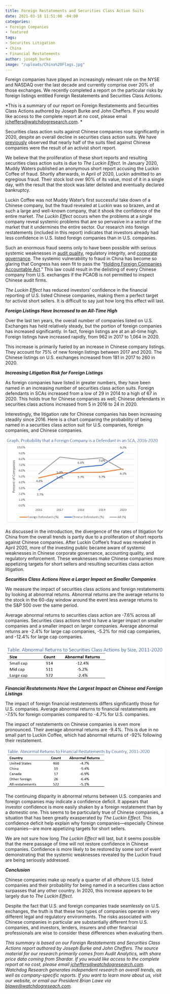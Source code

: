 ```yaml
---
title: Foreign Restatements and Securities Class Action Suits
date: 2021-03-18 11:51:00 -04:00
categories:
- Foreign Companies
- featured
tags:
- Securites Litigation
- China
- Financial Restatements
author: joseph_burke
image: "/uploads/China%20Flags.jpg"
---
```


Foreign companies have played an increasingly relevant role on the NYSE and NASDAQ over the last decade and currently comprise over 20% of those exchanges. We recently completed a report on the particular risks by foreign listings entitled Foreign Restatements and Securities Class Actions.

*This is a summary of our report on Foreign Restatements and Securities Class Actions authored by Joseph Burke and John Cheffers. If you would like access to the complete report at no cost, please email jcheffers@watchdogresearch.com. *

Securities class action suits against Chinese companies rose significantly in 2020, despite an overall decline in securities class action suits. We have [previously](https://blog.watchdogresearch.com/posts/2020-short-reports-fuel-lawsuits-against-chinese-companies/) observed that nearly half of the suits filed against Chinese companies were the result of an activist short report.

We believe that the proliferation of these short reports and resulting securities class action suits is due to *The Luckin Effect*. In January 2020, Muddy Waters published an anonymous short report accusing the Luckin Coffee of fraud. Shortly afterwards, in April of 2020, Luckin admitted to an egregious fraud. Their stock lost over 90% of its value, most of it in a single day, with the result that the stock was later delisted and eventually declared bankruptcy.

Luckin Coffee was not Muddy Water’s first successful take down of a Chinese company, but the fraud revealed at Luckin was so brazen, and at such a large and well-known company, that it shook the confidence of the entire market. *The Luckin Effect* occurs when the problems at a single company reveal systemic problems that are so pervasive in a sector of the market that it undermines the entire sector. Our research into foreign restatements (included in this report) indicates that investors already had less confidence in U.S. listed foreign companies than in U.S. companies.

Such an enormous fraud seems only to have been possible with serious systemic weaknesses in [audit quality](https://blog.watchdogresearch.com/posts/america-runs-from-luckin-clash-over-pcaob/),  regulatory integrity, and [corporate governance](https://blog.watchdogresearch.com/posts/divided-loyalty-something-is-rotten-in-beijing/).  The systemic vulnerability to fraud in China has become so glaring that Congress has seen fit to pass the “[Holding Foreign Companies Accountable Act](http://https://www.congress.gov/bill/116th-congress/senate-bill/945).”  This law could result in the delisting of every Chinese company from U.S. exchanges if the PCAOB is not permitted to inspect Chinese audit firms.

*The Luckin Effect* has reduced investors’ confidence in the financial reporting of U.S. listed Chinese companies, making them a perfect target for activist short sellers. It is difficult to say just how long this effect will last.

***Foreign Listings Have Increased to an All-Time High***

Over the last ten years, the overall number of companies listed on U.S. Exchanges has held relatively steady, but the portion of foreign companies has increased significantly.  In fact, foreign listings are at an all-time high. Foreign listings have increased rapidly, from 962 in 2017 to 1,064 in 2020.

This increase is primarily fueled by an increase in Chinese company listings. They account for 75% of new foreign listings between 2017 and 2020.  The Chinese listings on U.S. exchanges increased from 181 in 2017 to 260 in 2020.

***Increasing Litigation Risk for Foreign Listings***

As foreign companies have listed in greater numbers, they have been named in an increasing number of securities class action suits. Foreign defendants in SCAs increased from a low of 29 in 2014 to a high of 67 in 2020. This holds true for Chinese companies as well; Chinese defendants in securities class actions increased from 5 in 2016 to 24 in 2020.

Interestingly, the litigation rate for Chinese companies has been increasing steadily since 2016. Here is a chart comparing the probability of being named in a securities class action suit for U.S. companies, foreign companies, and Chinese companies.

![Probability for SCA Chinese. Foriegn. Overall.png](/uploads/Probability%20for%20SCA%20Chinese.%20Foriegn.%20Overall.png)

As discussed in the introduction, the divergence of the rates of litigation for China from the overall trends is partly due to a proliferation of short reports against Chinese companies. After Luckin Coffee’s fraud was revealed in April 2020, more of the investing public became aware of systemic weaknesses in Chinese corporate governance, accounting quality, and regulatory enforcement. These weaknesses make Chinese companies more appetizing targets for short sellers and resulting securities class action litigation.

***Securities Class Actions Have a Larger Impact on Smaller Companies***

We measure the impact of securities class actions and foreign restatements by looking at abnormal returns.  Abnormal returns are the average returns to the stock in the 60-day window around the event less average returns to the S&P 500 over the same period.

Average abnormal returns to securities class action are -7.6% across all companies. Securities class actions tend to have a larger impact on smaller companies and a smaller impact on larger companies. Average abnormal returns are -2.4% for large cap companies, -5.2% for mid cap companies, and -12.4% for large cap companies.

![SCA impact by size-1cd0ee.png](/uploads/SCA%20impact%20by%20size-1cd0ee.png)

***Financial Restatements Have the Largest Impact on Chinese and Foreign Listings***

The impact of foreign financial restatements differs significantly those for U.S. companies. Average abnormal returns to financial restatements are -7.5% for foreign companies compared to -4.7% for U.S. companies.

The impact of restatements on Chinese companies is even more pronounced. Their average abnormal returns are -9.4%.  This is due in no small part to Luckin Coffee, which had abnormal returns of -92% following their restatement.

![Abnormal Returns for Restatements by country.png](/uploads/Abnormal%20Returns%20for%20Restatements%20by%20country.png)

The continuing disparity in abnormal returns between U.S. companies and foreign companies may indicate a confidence deficit. It appears that investor confidence is more easily shaken by a foreign restatement than by a domestic one. This seems to be particularly true of Chinese companies, a situation that has been greatly exasperated by *The Luckin Effect*. This confidence deficit help explain why foreign companies—especially Chinese companies—are more appetizing targets for short sellers.

We are not sure how long *The Luckin Effect* will last, but it seems possible that the mere passage of time will not restore confidence in Chinese companies. Confidence is more likely to be restored by some sort of event demonstrating that the systemic weaknesses revealed by the Luckin fraud are being seriously addressed.

***Conclusion***

Chinese companies make up nearly a quarter of all offshore U.S. listed companies and their probability for being named in a securities class action surpasses that any other country. In 2020, this increase appears to be largely due to *The Luckin Effect*.

Despite the fact that U.S. and foreign companies trade seamlessly on U.S. exchanges, the truth is that these two types of companies operate in very different legal and regulatory environments. The risks associated with Chinese companies in particular are substantially different from U.S. companies, and investors, lenders, insurers and other financial professionals are wise to consider these differences when evaluating them.

*This summary is based on our Foreign Restatements and Securities Class Actions report authored by Joseph Burke and John Cheffers. The source material for our research primarily comes from Audit Analytics, with share price data coming from Shardar. If you would like access to the complete report at no cost, please email jcheffers@watchdogresearch.com. Watchdog Research generates independent research on overall trends, as well as company-specific reports.  If you want to learn more about us, visit our website, or email our President Brian Lawe via blawe@watchdogreseach.com.*